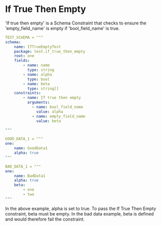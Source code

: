 # If True Then Empty

'If true then empty' is a Schema Constraint that checks to ensure the 'empty_field_name' is empty if 'bool_field_name' is true.

```yaml
TEST_SCHEMA = """
schema:
    name: IfTrueEmptyTest
    package: test.if_true_then_empty
    root: one
    fields:
        - name: name
          type: string
        - name: alpha
          type: bool
        - name: beta
          type: string[]
    constraints:
        - name: If true then empty
          arguments:
            - name: bool_field_name
              value: alpha
            - name: empty_field_name
              value: beta

"""

GOOD_DATA_1 = """
one:
    name: GoodData1
    alpha: true
"""

BAD_DATA_1 = """
one:
    name: BadData1
    alpha: true
    beta:
        - one
        - two
"""
```

In the above example, alpha is set to true.  To pass the If True Then Empty constraint, beta must be empty.  In the bad data example, beta is defined and would therefore fail the constraint.